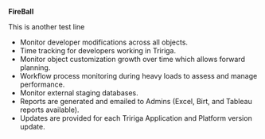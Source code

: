 **FireBall**

This is another test line

-   Monitor developer modifications across all objects.​
-   Time tracking for developers working in Tririga.
-   Monitor object customization growth over time which allows forward planning.
-   Workflow process monitoring during heavy loads to assess and manage performance.​
-   Monitor external staging databases.​
-   Reports are generated and emailed to Admins (Excel, Birt, and Tableau reports available).
-   Updates are provided for each Tririga Application and Platform version update.
<!--stackedit_data:
eyJoaXN0b3J5IjpbLTc5MDEzNjE4NF19
-->